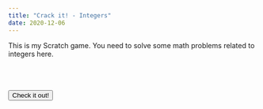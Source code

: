 ```yaml
---
title: "Crack it! - Integers"
date: 2020-12-06
---
```

This is my Scratch game. You need to solve some math problems related to integers here.

<link rel="stylesheet" href="https://cdnjs.cloudflare.com/ajax/libs/font-awesome/4.7.0/css/font-awesome.min.css">
<link rel="stylesheet" href="https://theawesomecoder05.github.io/archives/assets/download.css">
<br>
<br>
<br>

<div class="center">
<button onclick="window.location.href='http://bit.ly/3oJYKBp';" class="btn"> Check it out!</button>
  </div>

  

